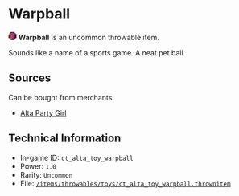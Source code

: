 # Warpball

<img src="https://raw.githubusercontent.com/Ceterai/Enternia/main/items/throwables/toys/ct_alta_toy_warpball.png" alt="Warpball icon" loading="lazy" height=16px width="auto" /> **Warpball** is an uncommon throwable item.

Sounds like a name of a sports game. A neat pet ball.

## Sources

Can be bought from merchants:

- [Alta Party Girl](https://ceterai.github.io/MyEnternia/Wiki/AltaPartyGirl)

## Technical Information

- In-game ID: `ct_alta_toy_warpball`
- Power: `1.0`
- Rarity: `Uncommon`
- File: [`/items/throwables/toys/ct_alta_toy_warpball.thrownitem`](https://github.com/Ceterai/Enternia/blob/main/items/throwables/toys/ct_alta_toy_warpball.thrownitem)
